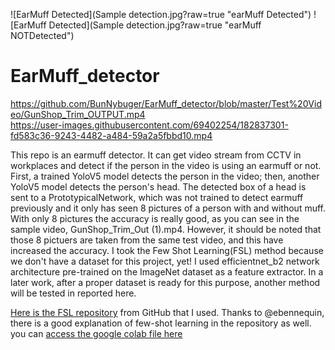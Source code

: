 ![EarMuff Detected](Sample detection.jpg?raw=true "earMuff Detected")
![EarMuff Detected](Sample detection.jpg?raw=true "earMuff NOTDetected")

# EarMuff_detector
https://github.com/BunNybuger/EarMuff_detector/blob/master/Test%20Video/GunShop_Trim_OUTPUT.mp4  
https://user-images.githubusercontent.com/69402254/182837301-fd583c36-9243-4482-a484-59a2a5fbbd10.mp4  

This repo is an earmuff detector. It can get video stream from CCTV in workplaces and detect if the person in the video is using an earmuff or not.
First, a trained YoloV5 model detects the person in the video; then, another YoloV5 model detects the person's head. The detected box of a head is sent to a PrototypicalNetwork, which was not trained to detect earmuff previously and it only has seen 8 pictures of a person with and without muff. With only 8 pictures the accuracy is really good, as you can see in the sample video, GunShop_Trim_Out (1).mp4. However, it should be noted that those 8 pictuers are taken from the same test video, and this have increased the accuracy.
I took the Few Shot Learning(FSL) method because we don't have a dataset for this project, yet! I used efficientnet_b2 network architecture pre-trained on the ImageNet dataset as a feature extractor. In a later work, after a proper dataset is ready for this purpose, another method will be tested in reported here.

[Here is the FSL repository](https://github.com/sicara/easy-few-shot-learning) from GitHub that I used. Thanks to @ebennequin, there is a good explanation of few-shot learning in the repository as well. you can [access the google colab file here](https://colab.research.google.com/github/sicara/easy-few-shot-learning/blob/master/notebooks/my_first_few_shot_classifier.ipynb) 
 
 
